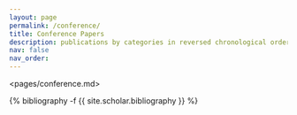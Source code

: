 ```yaml
---
layout: page
permalink: /conference/
title: Conference Papers
description: publications by categories in reversed chronological order. generated by jekyll-scholar.
nav: false
nav_order: 
---
```

<pages/conference.md>
<div class="conference">

{% bibliography -f {{ site.scholar.bibliography }} %}

</div>
